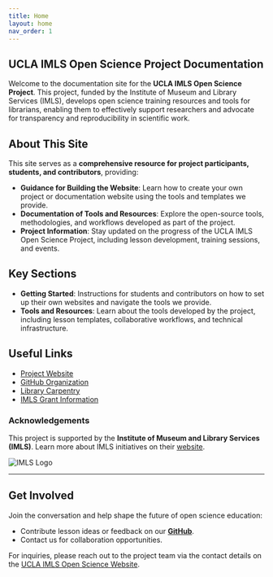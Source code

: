```yaml
---
title: Home
layout: home
nav_order: 1
---
```


## UCLA IMLS Open Science Project Documentation

Welcome to the documentation site for the **UCLA IMLS Open Science Project**. This project, funded by the Institute of Museum and Library Services (IMLS), develops open science training resources and tools for librarians, enabling them to effectively support researchers and advocate for transparency and reproducibility in scientific work.

## About This Site

This site serves as a **comprehensive resource for project participants, students, and contributors**, providing:

- **Guidance for Building the Website**: Learn how to create your own project or documentation website using the tools and templates we provide.
- **Documentation of Tools and Resources**: Explore the open-source tools, methodologies, and workflows developed as part of the project.
- **Project Information**: Stay updated on the progress of the UCLA IMLS Open Science Project, including lesson development, training sessions, and events.

## Key Sections

- **Getting Started**: Instructions for students and contributors on how to set up their own websites and navigate the tools we provide.
- **Tools and Resources**: Learn about the tools developed by the project, including lesson templates, collaborative workflows, and technical infrastructure.

## Useful Links

- [Project Website](https://ucla-imls-open-sci.info/)
- [GitHub Organization](https://github.com/ucla-imls-open-sci)
- [Library Carpentry](https://librarycarpentry.org/)
- [IMLS Grant Information](https://www.imls.gov/grants/awarded/re-252335-ols-22)

### Acknowledgements
This project is supported by the **Institute of Museum and Library Services (IMLS)**. Learn more about IMLS initiatives on their [website](https://www.imls.gov).

![IMLS Logo](https://www.imls.gov/sites/default/files/imls_logo_2c.jpg)

---

## **Get Involved**

Join the conversation and help shape the future of open science education:
- Contribute lesson ideas or feedback on our **[GitHub](https://github.com/ucla-imls-open-sci)**.
- Contact us for collaboration opportunities.

For inquiries, please reach out to the project team via the contact details on the [UCLA IMLS Open Science Website](https://ucla-imls-open-sci.info/).
